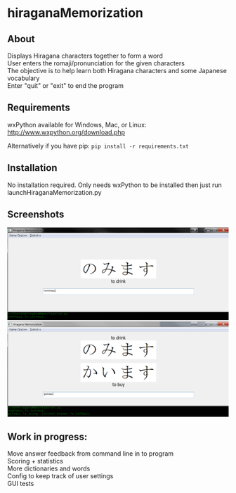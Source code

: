 hiraganaMemorization
================

About
-------
Displays Hiragana characters together to form a word  
User enters the romaji/pronunciation for the given characters  
The objective is to help learn both Hiragana characters and some Japanese vocabulary  
Enter "quit" or "exit" to end the program  

Requirements
----------------
wxPython available for Windows, Mac, or Linux:  
http://www.wxpython.org/download.php

Alternatively if you have pip: `pip install -r requirements.txt`

Installation
-------------
No installation required. Only needs wxPython to be installed then just run launchHiraganaMemorization.py


Screenshots
--------------
![Screenshot 0](hiraganaMemorization/Screenshots/S0.png?raw=true "Screenshot 0")
![Screenshot 1](hiraganaMemorization/Screenshots/S1.png?raw=true "Screenshot 1")

Work in progress:
------
Move answer feedback from command line in to program  
Scoring + statistics  
More dictionaries and words  
Config to keep track of  user settings  
GUI tests  